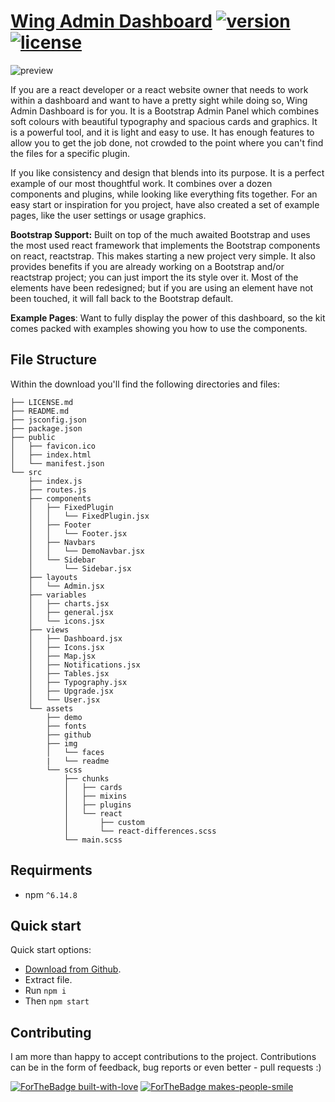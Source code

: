 # [Wing Admin Dashboard](https://tayyab-khalid.github.io/wing-admin-dashboard/) [![version](https://img.shields.io/badge/version-0.1.0-blue.svg)](https://tayyab-khalid.github.io/wing-admin-dashboard/) [![license](https://img.shields.io/badge/license-MIT-blue.svg)](https://github.com/tayyab-khalid/wing-admin-dashboard/blob/master/LICENSE)

![preview](https://github.com/tayyab-khalid/wing-admin-dashboard/blob/master/src/assets/img/readme/preview.png?raw=true)

If you are a react developer or a react website owner that needs to work within a dashboard and want to have a pretty sight while doing so, Wing Admin Dashboard is for you. It is a Bootstrap Admin Panel which combines soft colours with beautiful typography and spacious cards and graphics. It is a powerful tool, and it is light and easy to use. It has enough features to allow you to get the job done, not crowded to the point where you can't find the files for a specific plugin.

If you like consistency and design that blends into its purpose. It is a perfect example of our most thoughtful work. It combines over a dozen components and plugins, while looking like everything fits together. For an easy start or inspiration for you project, have also created a set of example pages, like the user settings or usage graphics.

**Bootstrap Support:** Built on top of the much awaited Bootstrap and uses the most used react framework that implements the Bootstrap components on react, reactstrap. This makes starting a new project very simple. It also provides benefits if you are already working on a Bootstrap and/or reactstrap project; you can just import the its style over it. Most of the elements have been redesigned; but if you are using an element have not been touched, it will fall back to the Bootstrap default.

**Example Pages**: Want to fully display the power of this dashboard, so the kit comes packed with examples showing you how to use the components.

## File Structure

Within the download you'll find the following directories and files:

```
├── LICENSE.md
├── README.md
├── jsconfig.json
├── package.json
├── public
│   ├── favicon.ico
│   ├── index.html
│   └── manifest.json
└── src
    ├── index.js
    ├── routes.js
    ├── components
    │   ├── FixedPlugin
    │   │   └── FixedPlugin.jsx
    │   ├── Footer
    │   │   └── Footer.jsx
    │   ├── Navbars
    │   │   └── DemoNavbar.jsx
    │   └── Sidebar
    │       └── Sidebar.jsx
    ├── layouts
    │   └── Admin.jsx
    ├── variables
    │   ├── charts.jsx
    │   ├── general.jsx
    │   └── icons.jsx
    ├── views
    │   ├── Dashboard.jsx
    │   ├── Icons.jsx
    │   ├── Map.jsx
    │   ├── Notifications.jsx
    │   ├── Tables.jsx
    │   ├── Typography.jsx
    │   ├── Upgrade.jsx
    │   └── User.jsx
    └── assets
        ├── demo
        ├── fonts
        ├── github
        ├── img
        │   └── faces
        |   └── readme
        └── scss
            ├── chunks
            │   ├── cards
            │   ├── mixins
            │   ├── plugins
            │   └── react
            │       ├── custom
            │       └── react-differences.scss
            └── main.scss
```

## Requirments

- npm `^6.14.8`

## Quick start

Quick start options:

- [Download from Github](https://github.com/tayyab-khalid/wing-admin-dashboard/archive/master.zip).
- Extract file.
- Run `npm i`
- Then `npm start`

## Contributing

I am more than happy to accept contributions to the project. Contributions can be in the form of feedback, bug reports or even better - pull requests :)

[![ForTheBadge built-with-love](http://ForTheBadge.com/images/badges/built-with-love.svg)](https://workcorp.herokuapp.com) [![ForTheBadge makes-people-smile](http://ForTheBadge.com/images/badges/makes-people-smile.svg)](https://workcorp.herokuapp.com)

